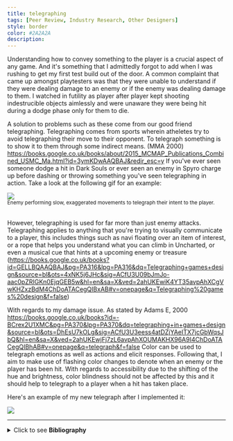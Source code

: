 ```yaml
---
title: telegraphing
tags: [Peer Review, Industry Research, Other Designers]
style: border
color: #2A2A2A
description: 
---
```

Understanding how to convey something to the player is a crucial aspect of any game. And it's something that I admittedly forgot to add when I was rushing to get my first test build out of the door. A common complaint that came up amongst playtesters was that they were unable to understand if they were dealing damage to an enemy or if the enemy was dealing damage to them. I watched in futility as player after player kept shooting indestrucible objects aimlessly and were unaware they were being hit during a dodge phase only for them to die.

A solution to problems such as these come from our good friend telegraphing. Telegraphing comes from sports wherein atheletes try to avoid telegraphing their move to their opponent. To telegraph something is to show it to them through some indirect means. (MMA 2000) https://books.google.co.uk/books/about/2015_MCMAP_Publications_Combined_USMC_Ma.html?id=3ymKDwAAQBAJ&redir_esc=y If you've ever seen someone dodge a hit in Dark Souls or ever seen an enemy in Spyro charge up before dashing or throwing something you've seen telegraphing in action. Take a look at the following gif for an example:

<img class="center" src="http://orig12.deviantart.net/2c4e/f/2014/094/4/f/reremake_by_aloo81-d7d2zxq.gif">

<div class="footnote">
<small>Enemy performing slow, exaggerated movements to telegraph their intent to the player.</small>
</div> <br>

However, telegraphing is used for far more than just enemy attacks. Telegraphing applies to anything that you're trying to visually communicate to a player, this includes things such as navi floating over an item of interest, or a rope that helps you understand what you can climb in Uncharted, or even a musical cue that hints at a upcoming enemy or treasure (https://books.google.co.uk/books?id=GELLBQAAQBAJ&pg=PA316&lpg=PA316&dq=Telegraphing+games+design&source=bl&ots=4xNK5j6JHc&sig=ACfU3U09bJmJo-aac0pZRIGKn0EjqGEB5w&hl=en&sa=X&ved=2ahUKEwiK4YT35avpAhXCgVwKHZxzBdM4ChDoATACegQIBxAB#v=onepage&q=Telegraphing%20games%20design&f=false)

With regards to my damage issue. As stated by Adams E, 2000 https://books.google.co.uk/books?id=-BCrex2U1XMC&pg=PA370&lpg=PA370&dq=telegraphing+in+games+design&source=bl&ots=DhEsU7kOLg&sig=ACfU3U3eess4atDZjYAeITX7jcGbWqsJbQ&hl=en&sa=X&ved=2ahUKEwjFj7zL6avpAhXOUMAKHX96A9I4ChDoATACegQIBhAB#v=onepage&q=telegraph&f=false Color can be used to telegraph emotions as well as actions and elicit responses. Following that, I aim to make use of flashing color changes to denote when an enemy or the player has been hit. With regards to accessibility due to the shifting of the hue and brightness, color blindness should not be affected by this and it should help to telegraph to a player when a hit has taken place.

Here's an example of my new telegraph after I implemented it:

<img class="center" src="http://orig12.deviantart.net/2c4e/f/2014/094/4/f/reremake_by_aloo81-d7d2zxq.gif">



---

<details>
     <summary> Click to see <b>Bibliography</b> </summary> <br>

     <ul>
          <li>
               Fullerton, T., 2008. <em>Game Design Workshop.</em> 2nd ed. Burlington, MA: Morgan Kaufmann Publishers. [online] Available at: <a href="http://host.conseiljedi.com/~kira/Game%20Design%20Workshop-A%20playcentric%20approach%20to%20creating%20innovative%20games-2nd%20Edition.pdf
               "> http://host.conseiljedi.com/~kira/Game%20Design%20Workshop-A%20playcentric%20approach%20to%20creating%20innovative%20games-2nd%20Edition.pdf </a> [Accessed 11 May 2020].
          </li>
          <li>
               Taylor, C., 2015.  <em>Managing Scope And Crunch: Lessons- Gamecareerguide.Com.</em> [online] Gamecareerguide.com. Available at: <a href="https://www.gamecareerguide.com/features/1443/managing_scope_and_crunch_lessons_from_a_small_student_team.php?page=1"> https://www.gamecareerguide.com/features/1443/managing_scope_and_crunch_lessons_from_a_small_student_team.php?page=1 </a> [Accessed 11 May 2020].
          </li>
          <li>
               Van Wyngaard, C., Pretorius, J. and Pretorius, L., 2012. Theory of the triple constraint - A conceptual review. <em>2012 IEEE International Conference on Industrial Engineering and Engineering Management,</em>  [online] Available at: <a href="https://www.academia.edu/8294762/Theory_of_the_Triple_Constraint_a_Conceptual_Review"> https://www.academia.edu/8294762/Theory_of_the_Triple_Constraint_a_Conceptual_Review </a> [Accessed 11 May 2020].
          </li>
     </ul>
</details>